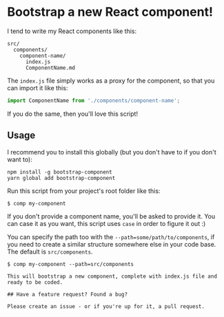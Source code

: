 # Bootstrap a new React component!

I tend to write my React components like this:

```
src/
  components/
    component-name/
      index.js
      ComponentName.md
```

The `index.js` file simply works as a proxy for the component, so that you can import it like this:

```javascript
import ComponentName from './components/component-name';
```

If you do the same, then you'll love this script!

## Usage

I recommend you to install this globally (but you don't have to if you don't want to):

```
npm install -g bootstrap-component
yarn global add bootstrap-component
```

Run this script from your project's root folder like this:

```
$ comp my-component
```

If you don't provide a component name, you'll be asked to provide it. You can case it as you want,
this script uses `case` in order to figure it out :)

You can specify the path too with the `--path=some/path/to/components`, if you need to create a similar
structure somewhere else in your code base. The default is `src/components`.

```
$ comp my-component --path=src/components

This will bootstrap a new component, complete with index.js file and ready to be coded.

## Have a feature request? Found a bug?

Please create an issue - or if you're up for it, a pull request.

